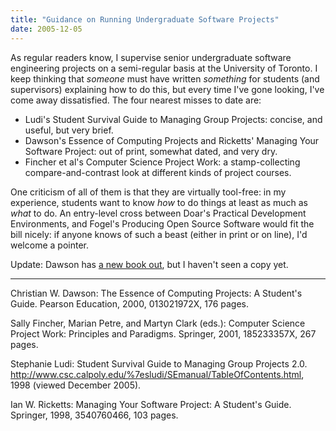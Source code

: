 ```yaml
---
title: "Guidance on Running Undergraduate Software Projects"
date: 2005-12-05
---
```

As regular readers know, I supervise senior undergraduate software engineering projects on a semi-regular basis at the University of Toronto.  I keep thinking that <em>someone</em> must have written <em>something</em> for students (and supervisors) explaining how to do this, but every time I've gone looking, I've come away dissatisfied.  The four nearest misses to date are:
<ul>
  <li>Ludi's Student Survival Guide to Managing Group Projects: concise, and useful, but very brief.</li>
  <li>Dawson's Essence of Computing Projects and Ricketts' Managing Your Software Project: out of print, somewhat dated, and very dry.</li>
  <li>Fincher et al's Computer Science Project Work: a stamp-collecting compare-and-contrast look at different kinds of project courses.</li>
</ul>
One criticism of all of them is that they are virtually tool-free: in my experience, students want to know <em>how</em> to do things at least as much as <em>what</em> to do.  An entry-level cross between Doar's Practical Development Environments, and Fogel's Producing Open Source Software would fit the bill nicely: if anyone knows of such a beast (either in print or on line), I'd welcome a pointer.

Update: Dawson has <a href="http://www.amazon.com/gp/product/0321263553">a new book out</a>, but I haven't seen a copy yet.

<hr />Christian W. Dawson: The Essence of Computing Projects: A Student's Guide.  Pearson Education, 2000, 013021972X, 176 pages.

Sally Fincher, Marian Petre, and Martyn Clark (eds.): Computer Science Project Work: Principles and Paradigms. Springer, 2001, 185233357X, 267 pages.

Stephanie Ludi: Student Survival Guide to Managing Group Projects 2.0.  <a href="http://www.csc.calpoly.edu/%7esludi/SEmanual/TableOfContents.html">http://www.csc.calpoly.edu/%7esludi/SEmanual/TableOfContents.html</a>, 1998 (viewed December 2005).

Ian W. Ricketts: Managing Your Software Project: A Student's Guide.  Springer, 1998, 3540760466, 103 pages.
